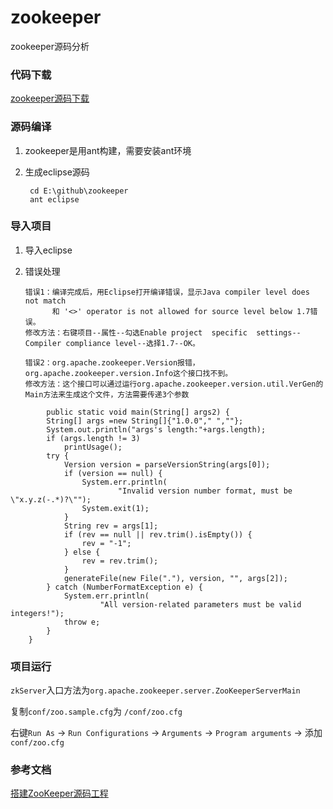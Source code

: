 # zookeeper
zookeeper源码分析

### 代码下载
[zookeeper源码下载](https://github.com/apache/zookeeper/releases)

### 源码编译
1. zookeeper是用ant构建，需要安装ant环境
2. 生成eclipse源码  

		cd E:\github\zookeeper
		ant eclipse

### 导入项目
1.  导入eclipse
2.	错误处理
		
		错误1：编译完成后，用Eclipse打开编译错误，显示Java compiler level does not match 
		      和 '<>' operator is not allowed for source level below 1.7错误。
		修改方法：右键项目--属性--勾选Enable project  specific  settings--Compiler compliance level--选择1.7--OK。
		
		错误2：org.apache.zookeeper.Version报错，org.apache.zookeeper.version.Info这个接口找不到。
		修改方法：这个接口可以通过运行org.apache.zookeeper.version.util.VerGen的Main方法来生成这个文件，方法需要传递3个参数

```java(3个参数写死)
		public static void main(String[] args2) {
        String[] args =new String[]{"1.0.0"," ",""};
        System.out.println("args's length:"+args.length);
        if (args.length != 3)
            printUsage();
        try {
            Version version = parseVersionString(args[0]);
            if (version == null) {
                System.err.println(
                        "Invalid version number format, must be \"x.y.z(-.*)?\"");
                System.exit(1);
            }
            String rev = args[1];
            if (rev == null || rev.trim().isEmpty()) {
                rev = "-1";
            } else {
                rev = rev.trim();
            }
            generateFile(new File("."), version, "", args[2]);
        } catch (NumberFormatException e) {
            System.err.println(
                    "All version-related parameters must be valid integers!");
            throw e;
        }
    }
```

### 项目运行

`zkServer`入口方法为`org.apache.zookeeper.server.ZooKeeperServerMain` 
   
复制`conf/zoo.sample.cfg`为 `/conf/zoo.cfg`  
  
右键`Run As` -> `Run Configurations` -> `Arguments` -> `Program arguments` -> 添加 `conf/zoo.cfg`

### 参考文档

[搭建ZooKeeper源码工程](https://www.cnblogs.com/gudi/p/8068610.html)